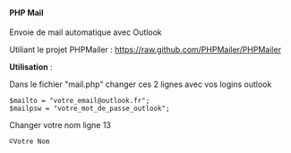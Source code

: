 <h4>PHP Mail</h4>

Envoie de mail automatique avec Outlook

Utiliant le projet PHPMailer : https://raw.github.com/PHPMailer/PHPMailer

__Utilisation__ :

Dans le fichier "mail.php" changer ces 2 lignes avec vos logins outlook

```
$mailto = "votre_email@outlook.fr";
$mailpsw = "votre_mot_de_passe_outlook";
```

Changer votre nom ligne 13

```
©Votre Nom
```
